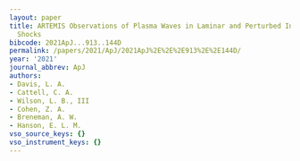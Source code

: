 ```yaml
---
layout: paper
title: ARTEMIS Observations of Plasma Waves in Laminar and Perturbed Interplanetary
  Shocks
bibcode: 2021ApJ...913..144D
permalink: /papers/2021/ApJ/2021ApJ%2E%2E%2E913%2E%2E144D/
year: '2021'
journal_abbrev: ApJ
authors:
- Davis, L. A.
- Cattell, C. A.
- Wilson, L. B., III
- Cohen, Z. A.
- Breneman, A. W.
- Hanson, E. L. M.
vso_source_keys: {}
vso_instrument_keys: {}
---
```

